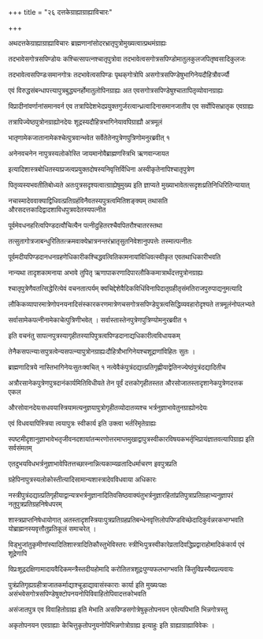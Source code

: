 +++
title = "२६ दत्तकेग्राह्याग्राह्याविचारः"

+++

अथदत्तकेग्राह्याग्राह्याविचारः ब्राह्मणानांसोदरभ्रातृपुत्रोमुख्यत्वात्प्रथमंग्राह्यः

तदभावेसगोत्रसपिण्डोयः कश्चित्सापत्नश्चातृपुत्रोवा तदभावेत्वसगोत्रसपिण्डोमातुलकुलजपितृष्वसादिकुलजः

तदभावेत्वसपिण्डःसमानगोत्रः तदभावेत्वसपिण्डः पृथक्‌गोत्रोपि असगोत्रसपिण्डेषुभागिनेयदौहित्रौवर्ज्यौ

एवं विरुद्धसंबन्धापत्त्यापुत्रबुद्ध्यनर्होमातुलोपिनग्राह्यः अत एवसगोत्रसपिण्डेषुश्चातापितृव्योवानग्राह्यः

विप्रादीनांवर्णानांसमानवर्न एव तत्रापिदेशभेदप्रयुक्तगुर्जरत्वान्ध्रत्वादिनासमानजातीय एव सर्वोपिसभ्रातृक एवग्राह्यः

तत्रापिज्येष्ठपुत्रोनग्राह्योनदेयः शूद्रस्यदौहित्रभागिनेयावपिग्राह्यौ अत्रमूलं

भातृणामेकजातानामेकश्चेत्पुत्रवान्भवेत सर्वेतेतेनपुत्रेणपुत्रिणोमनुरब्रवीत् १

अनेनवचनेन नापुत्रस्यलोकोस्ति जायमानोवैब्राह्मणस्त्रिभि ऋणवान्जायत

इत्यादिशास्त्रबोधितस्याप्रजत्वप्रयुक्तदोषस्यनिवृत्तिर्विधिना अस्वीकृतेनापिश्चातृपुत्रेण

पितृव्यस्यभवतीतिबोध्यते अतःपुत्रसदृश्यत्वात्ग्राह्येषुमुख्य इति ज्ञाप्यते मुख्याभावेतत्सदृशःप्रतिनिधिरितिन्यायात्

नचास्मादेववाक्याद्विधिवत्प्रतिग्रहंविनैवतस्यपुत्रत्वमितिशङ्क्यम् तथासति औरसदत्तकादिद्वादशाविधपुत्रवदेतस्यपत्नीत

पूर्वमेवधनहरित्वपिण्डदत्वौचित्यैन पत्नीदुहितरश्चैवपितरौश्चातरस्तथा

तत्सुतागोत्रजाबन्धुरितितत्क्रमवाक्येभ्रात्रनन्तरंभ्रातृसुतनिवेशानुपपत्तेः तस्मात्पत्नीतः

पूर्वमदीयपिण्डदानधनग्रहणेधिकारीकश्चिद्धवत्वितिकामनायांविधिवत्स्वीकृत एवतथाधिकारीभवति

नान्यथा तादृशकामनाया अभावे तुपितृ ऋणापाकरणादिपारलौकिकमात्रार्थंदत्तपुत्रोनग्राह्यः

श्चातृपुत्रेणैवतत्सिद्धेरित्येवं वचनतात्पर्यम् क्वचिद्देशेवैदिकविधिंविनापिदातृग्रहीतृसंमतिराजपुरुपाद्यनुमत्यादि

लौकिकव्यापारमात्रेणोपनयनादिसंस्कारकरणमात्रेणचसगोत्रसपिण्डेपुत्रत्वसिद्धिव्यवहारोदृश्यते तत्रमूलंनोपलभ्यते

सर्वासामेकपत्नीनामेकाचेत्पुत्रिणीभवेत् । सर्वास्तास्तेनपुत्रेणपुत्रिण्योमनुरब्रवीत १

इति वचनंतु सापत्नपुत्रस्यागृहीतस्यापिपुत्रत्वपिण्डदानाद्यधिकारीत्वविधायकम्

तेनैकसपत्न्याःसपुत्रत्वेन्यसपत्न्यापुत्रोनग्राह्यःदौहित्रौभागिनेयश्चशूद्राणांविहितः सुतः ।

ब्राह्मणादित्रये नास्तिभागिनेयःसुतःक्वचित् १ नत्वेवैकंपुत्रंदद्यात्प्रतिगृह्णीयाद्वेतिनज्येष्ठंपुत्रंदद्यादितीच

अत्रौरसानेकपुत्रेणपुत्रदानंकार्यमितिविधीयते तेन पूर्वं दत्तकोगृहीतस्तत औरसोजातस्तादृशानेकपुत्रेणदत्तक एकल

औरसोवानदेयःसधवयास्त्रियामत्यनुज्ञयापुत्रोगृहीतव्योदातव्यश्च भर्त्रनुज्ञाभावेतुनग्राह्योनदेयः

एवं विधवयापिस्त्रिया त्वयापुत्रः स्वीकार्य इति उक्त्वा भर्तरिमृतेग्राह्यः

स्पष्टमीदृशानुज्ञाभावेभतृजीवनदशायांतन्मरणोत्तरमाप्तमुखाद्वापुत्रस्वीकारविषयकभर्तृभिप्रायंज्ञातवत्यापिग्राह्य इति सर्वसंमतम्

एतदुभयविधभर्त्रनुज्ञाभावेपितत्तच्छास्नान्नित्यकाम्यव्रतादिधर्माचरण इवपुत्रप्रति

ग्रहेपिनापुत्रस्यलोकोस्तीत्यादिसामान्यशास्त्रादेवविधवाया अधिकारः

नस्त्रीपुत्रंदद्यात्प्रतिगृहीयाद्वान्यत्रभर्त्रनुज्ञानादितिवसिष्ठवाक्यंतुभर्त्रनुज्ञारहितांप्रतिपुत्राप्रतिग्रहाभ्यनुज्ञापरं नतुपुत्रप्रतिग्रहनिषेधपरम्

शास्त्रप्राप्तनिषेधायोगात् अतस्तादृशस्त्रियाःपुत्रप्रतिग्रहप्रतिबन्धेनवृत्तिलोपपिण्डविच्छेदादिकुर्वन्नरकभाग्भवति योब्राह्मनस्यवृत्तौतुप्रतिकूलं
समाचरेत् ।

विड्‌भुजांतुकृमीणांस्यादितिशास्त्रादितिकौस्तुभेविस्तरः स्त्रीभिःपुत्रस्वीकारेव्रतादिवद्धिप्रद्वाराहोमादिकंकार्य एवं शूद्रेणापि

विप्रःशूद्रदक्षिणामादायवैदिकमन्त्रैस्तदीयहोमादि करोतितत्रशूद्रःपुण्यफलभाग्भवति किंतुविप्रस्यैवप्रत्यवायः

पुत्रंप्रतिगृह्यग्रहीत्राजातकर्माद्याश्चूडाद्यावासंस्काराः कार्या इति मुख्यःपक्षः असंभवेसगोत्रसपिण्डेषुक्टोपनयनोपिविवाहितोपिवादत्तकोभवति

असंजातपुत्र एव विवाहितोग्राह्य इति मेभाति असपिण्डसगोत्रेषुकृतोपनयन एवेत्यपिभाति भिन्नगोत्रस्तु

अकृतोपनयन एवग्राह्याः केचित्तुकृतोपनुयनोपिभिन्नगोत्रोग्राह्य इत्याहुः इति ग्राह्याग्राह्याविवेकः ।
